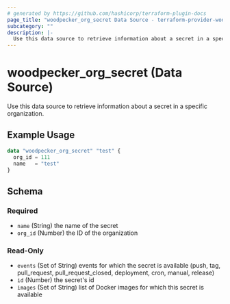 ```yaml
---
# generated by https://github.com/hashicorp/terraform-plugin-docs
page_title: "woodpecker_org_secret Data Source - terraform-provider-woodpecker"
subcategory: ""
description: |-
  Use this data source to retrieve information about a secret in a specific organization.
---
```


# woodpecker_org_secret (Data Source)

Use this data source to retrieve information about a secret in a specific organization.

## Example Usage

```terraform
data "woodpecker_org_secret" "test" {
  org_id = 111
  name   = "test"
}
```

<!-- schema generated by tfplugindocs -->
## Schema

### Required

- `name` (String) the name of the secret
- `org_id` (Number) the ID of the organization

### Read-Only

- `events` (Set of String) events for which the secret is available (push, tag, pull_request, pull_request_closed, deployment, cron, manual, release)
- `id` (Number) the secret's id
- `images` (Set of String) list of Docker images for which this secret is available
